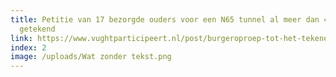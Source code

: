 ```yaml
---
title: Petitie van 17 bezorgde ouders voor een N65 tunnel al meer dan 400 keer
  getekend
link: https://www.vughtparticipeert.nl/post/burgeroproep-tot-het-tekenen-van-petitie-tunnel-n65-vught-moet-onderzocht-worden/32a6c599e2b32520d833fc70e30bc988#main
index: 2
image: /uploads/Wat zonder tekst.png
---
```

